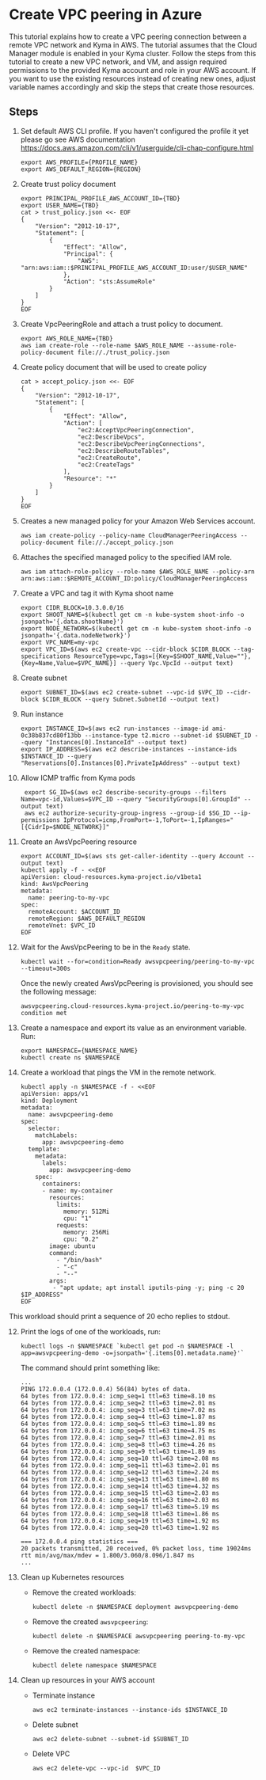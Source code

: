 # Create VPC peering in Azure

This tutorial explains how to create a VPC peering connection between a remote VPC network and Kyma in AWS. The tutorial
assumes that the Cloud Manager module is enabled in your Kyma cluster. Follow the steps from this tutorial to create a 
new VPC network, and VM, and assign required permissions to the provided Kyma account and role in your AWS account. If you want to
use the existing resources instead of creating new ones, adjust variable names accordingly and skip the steps that 
create those resources.

## Steps <!-- {docsify-ignore} -->

1.  Set default AWS CLI profile. If you haven't configured the profile it yet please go see AWS documentation https://docs.aws.amazon.com/cli/v1/userguide/cli-chap-configure.html
    ```shell
    export AWS_PROFILE={PROFILE_NAME}
    export AWS_DEFAULT_REGION={REGION}
    ```
   
2.  Create trust policy document
    ```shell
    export PRINCIPAL_PROFILE_AWS_ACCOUNT_ID={TBD}
    export USER_NAME={TBD}
    cat > trust_policy.json <<- EOF
    {
        "Version": "2012-10-17",
        "Statement": [
            {
                "Effect": "Allow",
                "Principal": {
                    "AWS": "arn:aws:iam::$PRINCIPAL_PROFILE_AWS_ACCOUNT_ID:user/$USER_NAME"
                },
                "Action": "sts:AssumeRole"
            }
        ]
    }
    EOF
    ```
3. Create VpcPeeringRole and attach a trust policy to document.
    ```shell
    export AWS_ROLE_NAME={TBD}
    aws iam create-role --role-name $AWS_ROLE_NAME --assume-role-policy-document file://./trust_policy.json 
    ```
4.  Create policy document that will be used to create policy
    ```shell
    cat > accept_policy.json <<- EOF
    {
        "Version": "2012-10-17",
        "Statement": [
            {
                "Effect": "Allow",
                "Action": [
                    "ec2:AcceptVpcPeeringConnection",
                    "ec2:DescribeVpcs",
                    "ec2:DescribeVpcPeeringConnections",
                    "ec2:DescribeRouteTables",
                    "ec2:CreateRoute",
                    "ec2:CreateTags"
                ],
                "Resource": "*"
            }
        ]
    }
    EOF
    ```
   
5.  Creates a new managed policy for your Amazon Web Services account.
    ```shell
    aws iam create-policy --policy-name CloudManagerPeeringAccess --policy-document file://./accept_policy.json
    ```
6.  Attaches the specified managed policy to the specified IAM role.
    ```shell
    aws iam attach-role-policy --role-name $AWS_ROLE_NAME --policy-arn arn:aws:iam::$REMOTE_ACCOUNT_ID:policy/CloudManagerPeeringAccess
    ```
7.  Create a VPC and tag it with Kyma shoot name
    ```shell
    export CIDR_BLOCK=10.3.0.0/16
    export SHOOT_NAME=$(kubectl get cm -n kube-system shoot-info -o jsonpath='{.data.shootName}')
    export NODE_NETWORK=$(kubectl get cm -n kube-system shoot-info -o jsonpath='{.data.nodeNetwork}')
    export VPC_NAME=my-vpc
    export VPC_ID=$(aws ec2 create-vpc --cidr-block $CIDR_BLOCK --tag-specifications ResourceType=vpc,Tags=[{Key=$SHOOT_NAME,Value=""},{Key=Name,Value=$VPC_NAME}] --query Vpc.VpcId --output text)  
    ```
8.  Create subnet
    ```shell
    export SUBNET_ID=$(aws ec2 create-subnet --vpc-id $VPC_ID --cidr-block $CIDR_BLOCK --query Subnet.SubnetId --output text) 
    ```

9.  Run instance
    ```shell
    export INSTANCE_ID=$(aws ec2 run-instances --image-id ami-0c38b837cd80f13bb --instance-type t2.micro --subnet-id $SUBNET_ID --query "Instances[0].InstanceId" --output text)
    export IP_ADDRESS=$(aws ec2 describe-instances --instance-ids $INSTANCE_ID --query "Reservations[0].Instances[0].PrivateIpAddress" --output text)
    ```
10. Allow ICMP traffic from Kyma pods
    ```shell
     export SG_ID=$(aws ec2 describe-security-groups --filters Name=vpc-id,Values=$VPC_ID --query "SecurityGroups[0].GroupId" --output text) 
     aws ec2 authorize-security-group-ingress --group-id $SG_ID --ip-permissions IpProtocol=icmp,FromPort=-1,ToPort=-1,IpRanges="[{CidrIp=$NODE_NETWORK}]"
    ```

11. Create an AwsVpcPeering resource
    ```shell
    export ACCOUNT_ID=$(aws sts get-caller-identity --query Account --output text)
    kubectl apply -f - <<EOF
    apiVersion: cloud-resources.kyma-project.io/v1beta1
    kind: AwsVpcPeering
    metadata:
      name: peering-to-my-vpc
    spec:
      remoteAccount: $ACCOUNT_ID
      remoteRegion: $AWS_DEFAULT_REGION
      remoteVnet: $VPC_ID
    EOF
    ```

12. Wait for the AwsVpcPeering to be in the `Ready` state.

    ```shell
    kubectl wait --for=condition=Ready awsvpcpeering/peering-to-my-vpc --timeout=300s
    ```

    Once the newly created AwsVpcPeering is provisioned, you should see the following message:

    ```
    awsvpcpeering.cloud-resources.kyma-project.io/peering-to-my-vpc condition met
    ```

13. Create a namespace and export its value as an environment variable. Run:
    ```shell
    export NAMESPACE={NAMESPACE_NAME}
    kubectl create ns $NAMESPACE
    ```

14. Create a workload that pings the VM in the remote network.
    ```shell
    kubectl apply -n $NAMESPACE -f - <<EOF
    apiVersion: apps/v1
    kind: Deployment
    metadata:
      name: awsvpcpeering-demo
    spec:
      selector:
        matchLabels:
          app: awsvpcpeering-demo
      template:
        metadata:
          labels:
            app: awsvpcpeering-demo
        spec:
          containers:
          - name: my-container
            resources:
              limits:
                memory: 512Mi
                cpu: "1"
              requests:
                memory: 256Mi
                cpu: "0.2"
            image: ubuntu
            command:
              - "/bin/bash"
              - "-c"
              - "--"
            args:
             - "apt update; apt install iputils-ping -y; ping -c 20 $IP_ADDRESS"
    EOF
    ```

This workload should print a sequence of 20 echo replies to stdout.

12. Print the logs of one of the workloads, run:
    ```shell
    kubectl logs -n $NAMESPACE `kubectl get pod -n $NAMESPACE -l app=awsvpcpeering-demo -o=jsonpath='{.items[0].metadata.name}'`
    ```

    The command should print something like:
    ```
    ...
    PING 172.0.0.4 (172.0.0.4) 56(84) bytes of data.
    64 bytes from 172.0.0.4: icmp_seq=1 ttl=63 time=8.10 ms
    64 bytes from 172.0.0.4: icmp_seq=2 ttl=63 time=2.01 ms
    64 bytes from 172.0.0.4: icmp_seq=3 ttl=63 time=7.02 ms
    64 bytes from 172.0.0.4: icmp_seq=4 ttl=63 time=1.87 ms
    64 bytes from 172.0.0.4: icmp_seq=5 ttl=63 time=1.89 ms
    64 bytes from 172.0.0.4: icmp_seq=6 ttl=63 time=4.75 ms
    64 bytes from 172.0.0.4: icmp_seq=7 ttl=63 time=2.01 ms
    64 bytes from 172.0.0.4: icmp_seq=8 ttl=63 time=4.26 ms
    64 bytes from 172.0.0.4: icmp_seq=9 ttl=63 time=1.89 ms
    64 bytes from 172.0.0.4: icmp_seq=10 ttl=63 time=2.08 ms
    64 bytes from 172.0.0.4: icmp_seq=11 ttl=63 time=2.01 ms
    64 bytes from 172.0.0.4: icmp_seq=12 ttl=63 time=2.24 ms
    64 bytes from 172.0.0.4: icmp_seq=13 ttl=63 time=1.80 ms
    64 bytes from 172.0.0.4: icmp_seq=14 ttl=63 time=4.32 ms
    64 bytes from 172.0.0.4: icmp_seq=15 ttl=63 time=2.03 ms
    64 bytes from 172.0.0.4: icmp_seq=16 ttl=63 time=2.03 ms
    64 bytes from 172.0.0.4: icmp_seq=17 ttl=63 time=5.19 ms
    64 bytes from 172.0.0.4: icmp_seq=18 ttl=63 time=1.86 ms
    64 bytes from 172.0.0.4: icmp_seq=19 ttl=63 time=1.92 ms
    64 bytes from 172.0.0.4: icmp_seq=20 ttl=63 time=1.92 ms

    === 172.0.0.4 ping statistics ===
    20 packets transmitted, 20 received, 0% packet loss, time 19024ms
    rtt min/avg/max/mdev = 1.800/3.060/8.096/1.847 ms
    ...
    ```

13. Clean up Kubernetes resources

    * Remove the created workloads:
      ```shell
      kubectl delete -n $NAMESPACE deployment awsvpcpeering-demo
      ```

    * Remove the created `awsvpcpeering`:
      ```shell
      kubectl delete -n $NAMESPACE awsvpcpeering peering-to-my-vpc
      ```

    * Remove the created namespace:
      ```shell
      kubectl delete namespace $NAMESPACE
      ```

14. Clean up resources in your AWS account
    * Terminate instance
       ```shell
       aws ec2 terminate-instances --instance-ids $INSTANCE_ID
       ```
    * Delete subnet
      ```shell
      aws ec2 delete-subnet --subnet-id $SUBNET_ID
      ```
      
    * Delete VPC
      ```shell
      aws ec2 delete-vpc --vpc-id  $VPC_ID
      ```